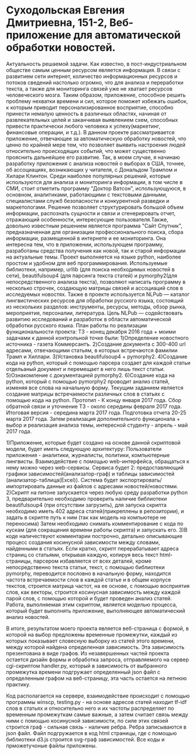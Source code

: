 # Суходольская Евгения Дмитриевна, 151-2, Веб-приложение для автоматической обработки новостей.
Актуальность решаемой задачи.
Как известно, в пост-индустриальном обществе самым ценным ресурсом является информация. В связи с развитием сети интернет, количество информационных ресурсов и потоков сведений настолько огромно, что для анализа и переработки текста, а также для мониторинга связей уже не хватает ресурсов человеческого мозга. Таким образом, приложение, способное решить проблему нехватки времени и сил, которое поможет избежать ошибок, к которым приводит персонализированное восприятие, способно принести немалую ценность в различных областях, начиная от развлекательных целей и заканчивая выявлением схем, способных привести практически любого человека к успеху(маркетинг, финансовые операции, и т.д.). В данном проекте рассматривается приложение, отвечающее за автоматическую обработку новостей, что ценно по крайней мере тем, что позволяет выявить настроения людей относительно происходящих событий, что может существенно прояснить дальнейшее его развитие. Так, в моем случае, я начинаю разработку приложения с анализа новостей о выборах в США, точнее, об ассоциациях, возникающих у читателя, с Дональдом Трампом и Хилари Клинтон. 
Среди наиболее популярных решений, которые используются для анализа и мониторинга информации, в том числе в СМИ, стоит отметить программу "Доктор Ватсон", использующуюся, в основном, аналитиками, работающими с текстовыми данными, специалистами служб безопасности и конкурентной разведки и маркетологами. Решение позволяет структурировать большой объем информации, распознать сущности и связи и сгенерировать отчет, отражающий особенности, интересующие пользователя.Также, довольно известным решением является программа "Сайт Спутник", предназначенная для организации профессионального поиска, сбора информации, размещенной в интернете и ее мониторинга. Она интересна тем, что в приложении, использующем программу, разработаны средства получения как новой, так и старой информации на актуальные темы.
Проект выполняется на языке python, наиболее простом и удобном для веб программирования. Используемые библиотеки, например, urllib (для поиска необходимых новостей в сети), beautifulsoup4 (для парсинга текста статей) и pymorphy2(для непосредственного анализа текста), позволяют написать программу в несколько строчек, создающую матрицы связей и ассоциаций слов в исследуемых новостях. Также в проекте используется NLPub — каталог лингвистических ресурсов для обработки русского языка, состоящий из нескольких разделов: инструменты, ресурсы, методы, обзор рынка, мероприятия, персоналии, литература. Цель NLPub — содействовать развитию исследований и разработок в области автоматической обработки русского языка.
План работы по реализации функциональности проекта:
ТЗ - конец декабря 2016 года + моими задачами к данной контрольной точке были:
1)Определение новостного источника - газета Коммерсантъ.
2)Создание документа с 300-400 url адресами, отвечающими статьям, в которых встречаются фамилии Трамп и Хиллари.
3)Установка beautifulsoup4 + pymorphy2.
4)Создание кода на python, который с помощью парсера создает для каждой статьи отдельаный документ и перемещает в него лишь текст статьи.
5)Ознакомление с документацией pymorphy2.
6)Создание кода на python, который с помощью pymorphy2 проводит анализ статей, изменяя все слова на начальную форму.
Текущим заданием является создание матрицы встречаемости различных слов в статьях с помощью кода на python.
Прототип - К концу января 2017 года.
Сбор обратной связи и уточнение ТЗ - около середины февраля 2017 года.
Итоговая версия - середина марта 2017 года.
Подготовка отчета 20-25 марта 2017 года.
Затем реализация дополнительного функционала + выбор и реализация анализа темы, интересной студенту - апрель - май 2017 года.

1)Приложение, которые будет создано на основе данной скриптовой модели, будет иметь следующую архитектуру:
Пользователи приложения - аналитики, журналисты, политики, компьютерные лингвисты.
Взаимодействие с помощью web-интерфейса, обращаться к нему можно через web-сервисы.
Сервиса будет 2: предоставляющий графики зависимостей(анализатор-граф) и таблицы зависимостей (анализатор-таблица(Excel)).
Система будет экспортировать/импортировать данные из файлов с адресами новостей/новостями.
2)Скрипт на питоне запускается через любую среду разработки python 3, предварительно необходимо проверить наличие библиотеки beautifulsoup4 (при отсутствии загрузить), для запуска скрипта необходимо иметь 402 адреса статей(прикреплены в репозитории), и задать в скрипте путь к ним (так как модель на компьютере не переносима)
Затем необходимо снимать комментирование с кода по кускам (для сокращения времени работы скрипта) и запускать его.
3)В коде наличествуют комментарии построчно, детально описывающие процесс создания косинусной зависимости между словами, найденными в статьях. Если кратко, скрипт перерабатывает адреса страниц со статьями, открывая каждую, копируя весь текст html-страницы, парсером избавляется от всех деталей, кроме непосредственно текста статьи, текст, с помощью библиотеки pymorphy, переводится пословно в начальную форму, находится частота встречаемости слов в каждой статье и в общем корпусе текстов, строится матрица частот, на ее основе, с помощью восприятия слов, как векторы, строится косинусная зависимость между каждой парой слов, с помощью которой и будет проведен анализ статей. Работа, выполняемая этим скриптом, является моделью процесса, который будет выполнять приложение, выполняющее автоматический анализ новостей.

В итоге, результатом моего проекта является веб-страница с формой, в которой на выбор предложены временные промежутки, каждый из которых показывает словесную выборку из статей этого времени, между которой найдена определенная зависимость. Эта зависимость презентована в виде графов. Из незавершенных частей проекта остается дизайн формы и обработка запроса, отправляемого на сервер cgi-скриптом handler.py, который в зависимость от выбранного промежутка времени подгружает определенный json файл с определенным графом на веб-страницу, эта часть остается на летнюю практику.

Код располагается на сервере, взаимодействие происходит с помощью программы winscp, testing.py - на основе адресов статей находит tf-idf слов в статьях и относительно него и их частоты распределяет по временным промежуткам самые важные, а затем считает связь между ними с помощью косинусной зависимости, по силе этих связей строится граф - сильная связь - наличие ребра. Ребра записываются в json файл. Файл подгружается в код html страницы, где с помощью библиотеки d3.js строится svg-граф зависимостей. Все коды и прможетучоные файлы приложены.
